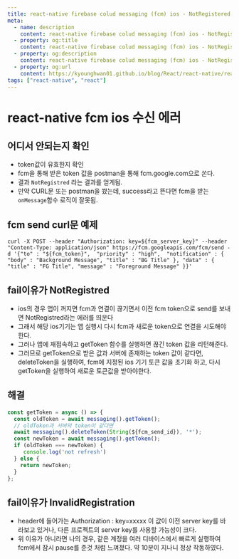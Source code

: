 ```yaml
---
title: react-native firebase colud messaging (fcm) ios - NotRegistered
meta:
  - name: description
    content: react-native firebase colud messaging (fcm) ios - NotRegistered
  - property: og:title
    content: react-native firebase colud messaging (fcm) ios - NotRegistered
  - property: og:description
    content: react-native firebase colud messaging (fcm) ios - NotRegistered
  - property: og:url
    content: https://kyounghwan01.github.io/blog/React/react-native/react-native-firebase-ios-error/
tags: ["react-native", "react"]
---
```


# react-native fcm ios 수신 에러

## 어디서 안되는지 확인

- token값이 유효한지 확인
- fcm을 통해 받은 token 값을 postman을 통해 fcm.google.com으로 쏜다.
- 결과 `NotRegistred` 라는 결과를 얻게됨.
- 만약 CURL문 또는 postman을 쐈는데, success라고 뜬다면 fcm을 받는 `onMessage`함수 로직이 잘못됨.

## fcm send curl문 예제

```
curl -X POST --header "Authorization: key=${fcm_server_key}" --header "Content-Type: application/json" https://fcm.googleapis.com/fcm/send -d '{"to" : "${fcm_token}",  "priority" : "high",  "notification" : { "body" : "Background Message", "title" : "BG Title" }, "data" : { "title" : "FG Title", "message" : "Foreground Message" }}'
```

## fail이유가 NotRegistred

- ios의 경우 앱이 꺼지면 fcm과 연결이 끊기면서 이전 fcm token으로 send를 보내면 NotRegistred라는 에러를 띄운다
- 그래서 해당 ios기기는 앱 실행시 다시 fcm과 새로운 token으로 연결을 시도해야한다.
- 그러나 앱에 재접속하고 getToken 함수를 실행하면 끊긴 token 값을 리턴해준다.
- 그러므로 getToken으로 받은 값과 서버에 존재하는 token 값이 같다면, deleteToken을 실행하여, fcm에 지정된 ios 기기 토큰 값을 초기화 하고, 다시 getToken을 실행하여 새로운 토큰값을 받아야한다.

## 해결

```js
const getToken = async () => {
  const oldToken = await messaging().getToken();
  // oldToken과 서버의 token이 같다면
  await messaging().deleteToken(String(${fcm_send_id}), '*');
  const newToken = await messaging().getToken();
  if (oldToken === newToken) {
     console.log('not refresh')
  } else {
    return newToken;
  }
};
```

## fail이유가 InvalidRegistration

- header에 들어가는 Authorization : key=xxxxx 이 값이 이전 server key를 바라보고 있거나, 다른 프로젝트의 server key를 사용할 가능성이 크다.
- 위 이유가 아니라면 나의 경우, 같은 계정을 여러 디바이스에서 빠르게 실행하여 fcm에서 잠시 pause를 준것 처럼 느껴졌다. 약 10분이 지나니 정상 작동하였다.

<TagLinks />

<Disqus />
